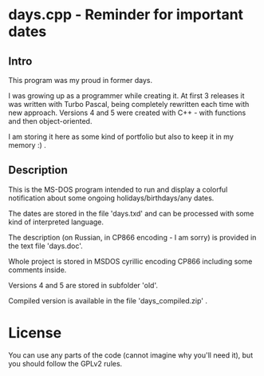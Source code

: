 # days.cpp - Reminder for important dates

## Intro

This program was my proud in former days.

I was growing up as a programmer while creating it. At first 3 releases it was written with Turbo Pascal, being completely rewritten each time with new approach. Versions 4 and 5 were created with C++ - with functions and then object-oriented.

I am storing it here as some kind of portfolio but also to keep it in my memory :) .


## Description

This is the MS-DOS program intended to run and display a colorful notification about some ongoing holidays/birthdays/any dates.

The dates are stored in the file 'days.txd' and can be processed with some kind of interpreted language.

The description (on Russian, in CP866 encoding - I am sorry) is provided in the text file 'days.doc'.

Whole project is stored in MSDOS cyrillic encoding CP866 including some comments inside.

Versions 4 and 5 are stored in subfolder 'old'.

Compiled version is available in the file 'days_compiled.zip' .


# License

You can use any parts of the code (cannot imagine why you'll need it), but you should follow the GPLv2 rules.
